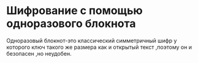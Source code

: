 # Шифрование с помощью одноразового блокнота
Одноразовый блокнот-это классический симметричный шифр у которого ключ такого же размера как и открытый текст ,поэтому он и безопасен ,но неудобен.